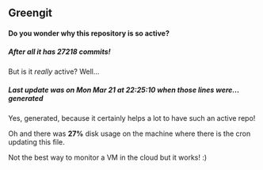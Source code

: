 ## Greengit

#### Do you wonder why this repository is so active?

##### After all it has 27218 commits!

But is it *really* active? Well...

##### Last update was on Mon Mar 21 at 22:25:10 when those lines were... generated

Yes, generated, because it certainly helps a lot to have such an active repo!

Oh and there was **27%** disk usage on the machine
where there is the cron updating this file.

Not the best way to monitor a VM in the cloud but it works! :)
